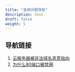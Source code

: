 ```yaml
---
title: "高频问题导航"
description: test
draft: false
weight: 5
---
```


## 导航链接

1. [云服务器被非法域名恶意指向](/compute/vm/faq/common_operations/server_security/instance_malicious_resolution)
2. [为什么80端口被禁用](/compute/vm/faq/common_operations/os_func_manage/port_80_disabled/)

